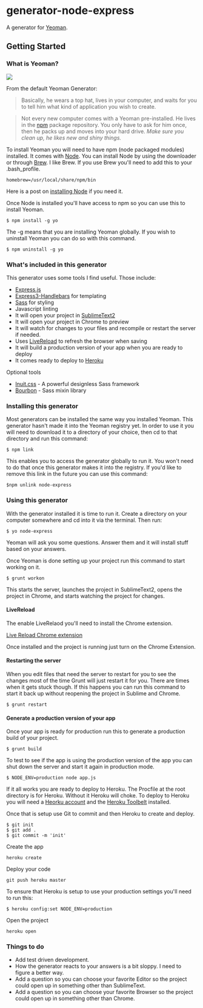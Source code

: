 # generator-node-express

A generator for [Yeoman](http://yeoman.io).


## Getting Started

### What is Yeoman?

![](http://i.imgur.com/JHaAlBJ.png)

From the default Yeoman Generator:

>Basically, he wears a top hat, lives in your computer, and waits for you to tell him what kind of application you wish to create.

>Not every new computer comes with a Yeoman pre-installed. He lives in the [npm](https://npmjs.org) package repository. You only have to ask for him once, then he packs up and moves into your hard drive. *Make sure you clean up, he likes new and shiny things.*


To install Yeoman you will need to have npm (node packaged modules) installed. It comes with <a href="http://nodejs.org/" target="_blank">Node</a>. You can install Node by using the downloader or through <a href="http://brew.sh/" target="_blank">Brew</a>. I like Brew. If you use Brew you'll need to add this to your .bash_profile. 

```
homebrew=/usr/local/share/npm/bin
```

Here is a post on <a href="http://www.lukelarsen.com/post/02-installing-node" target="_blank">installing Node</a> if you need it.

Once Node is installed you'll have access to npm so you can use this to install Yeoman.


```
$ npm install -g yo
```

The -g means that you are installing Yeoman globally. If you wish to uninstall Yeoman you can do so with this command.

```
$ npm uninstall -g yo
```

### What's included in this generator

This generator uses some tools I find useful. Those include:

<ul>
    <li><a href="http://expressjs.com/" target="_blank">Express.js</a></li>
    <li><a href="https://github.com/ericf/express3-handlebars" target="_blank">Express3-Handlebars</a> for templating</li>
    <li><a href="http://sass-lang.com/" target="_blank">Sass</a> for styling</li>
    <li>Javascript linting</li>
    <li>It will open your project in <a href="http://www.sublimetext.com/2" target="_blank">SublimeText2</a></li>
    <li>It will open your project in Chrome to preview</li>
    <li>It will watch for changes to your files and recompile or restart the server if needed.</li>
    <li>Uses <a href="https://chrome.google.com/webstore/detail/livereload/jnihajbhpnppcggbcgedagnkighmdlei?hl=en" target="_blank">LiveReload</a> to refresh the browser when saving</li>
    <li>It will build a production version of your app when you are ready to deploy</li>
    <li>It comes ready to deploy to <a href="http://heroku.com" target="_blank">Heroku</a></li>
</ul>

Optional tools
<ul>
    <li><a href="http://inuitcss.com/" target="_blank">Inuit.css</a> - A powerful designless Sass framework</li>
    <li><a href="http://bourbon.io/" target="_blank">Bourbon</a> - Sass mixin library</li>
</ul>

### Installing this generator

Most generators can be installed the same way you installed Yeoman. This generator hasn't made it into the Yeoman registry yet. In order to use it you will need to download it to a directory of your choice, then cd to that directory and run this command:

```
$ npm link
```

This enables you to access the generator globally to run it. You won't need to do that once this generator makes it into the registry. If you'd like to remove this link in the future you can use this command:

```
$npm unlink node-express
```


### Using this generator

With the generator installed it is time to run it. Create a directory on your computer somewhere and cd into it via the terminal. Then run:

```
$ yo node-express
```

Yeoman will ask you some questions. Answer them and it will install stuff based on your answers.

Once Yeoman is done setting up your project run this command to start working on it.

```
$ grunt workon
```

This starts the server, launches the project in SublimeText2, opens the project in Chrome, and starts watching the project for changes.

<h4>LiveReload</h4>

The enable LiveRelaod you'll need to install the Chrome extension.

<a href="https://chrome.google.com/webstore/detail/livereload/jnihajbhpnppcggbcgedagnkighmdlei" target="_blank">Live Reload Chrome extension</a>

Once installed and the project is running just turn on the Chrome Extension.


<h4>Restarting the server</h4>

When you edit files that need the server to restart for you to see the changes most of the time Grunt will just restart it for you. There are times when it gets stuck though. If this happens you can run this command to start it back up without reopening the project in Sublime and Chrome.

```
$ grunt restart
```

<h4>Generate a production version of your app</h4>

Once your app is ready for production run this to generate a production build of your project.

```
$ grunt build
```

To test to see if the app is using the production version of the app you can shut down the server and start it again in production mode.

```
$ NODE_ENV=production node app.js
```

If it all works you are ready to deploy to Heroku. The Procfile at the root directory is for Heroku. Without it Heroku will choke. To deploy to Heroku you will need a <a href="http://heroku.com" target="_blank">Heorku account</a> and the <a href="https://toolbelt.heroku.com/" target="_blank">Heroku Toolbelt</a> installed.

Once that is setup use Git to commit and then Heroku to create and deploy.

```
$ git init
$ git add .
$ git commit -m 'init'
```

Create the app
```
heroku create
```

Deploy your code
```
git push heroku master
```

To ensure that Heroku is setup to use your production settings you'll need to run this:
```
$ heroku config:set NODE_ENV=production
```

Open the project
```
heroku open
```

### Things to do

<ul>
    <li>Add test driven development.</li>
    <li>How the generator reacts to your answers is a bit sloppy. I need to figure a better way.</li>
    <li>Add a question so you can choose your favorite Editor so the project could open up in something other than SublimeText.</li>
    <li>Add a question so you can choose your favorite Browser so the project could open up in something other than Chrome.</li>
</ul>